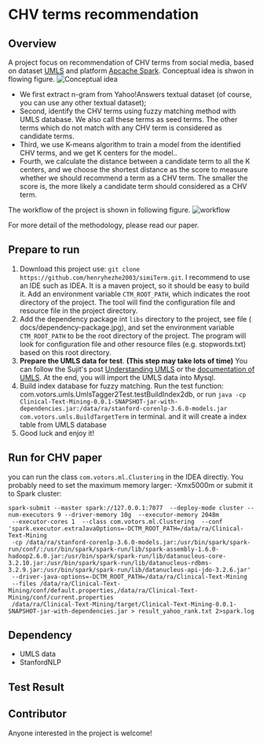# CHV terms recommendation

## Overview

 A project focus on recommendation of CHV terms from social media, based on dataset [UMLS](https://www.nlm.nih.gov/research/umls/)
   and platform [Apcache Spark](http://spark.apache.org/).
 Conceptual idea is shwon in flowing figure.
 ![Conceptual idea](https://raw.githubusercontent.com/henryhezhe2003/simiTerm/chv-term-recommendation/docs/figurs/conceptual.png)

- We first extract n-gram from Yahoo!Answers textual dataset (of course, you can
 use any other textual dataset);
- Second, identify the CHV terms using fuzzy matching method with UMLS database. We also call these terms as seed terms.
   The other terms which do not match with any CHV term is considered as candidate terms.
- Third, we use K-means algorithm to train a model from the identified CHV terms, and we get K centers for the model..
- Fourth, we calculate the distance between a candidate term to all the K centers, and we choose the shortest distance
  as the score to measure whether we should recommend a term as a CHV term. The smaller the score is, the more likely a candidate
  term should considered as a CHV term.


 The workflow of the project is shown in following figure.
 ![workflow](https://raw.githubusercontent.com/henryhezhe2003/simiTerm/chv-term-recommendation/docs/figurs/work-flow.png)

 For more detail of the methodology, please read our paper.
## Prepare to run
1. Download this project use: `git clone https://github.com/henryhezhe2003/simiTerm.git`. I recommend
   to use an IDE such as IDEA.  It is a maven project, so it should be easy to build it.
   Add an environment variable `CTM_ROOT_PATH`, which indicates the root directory of the project. 
   The tool will find the configuration file and resource file in the project directory.
2. Add the dependency package int `libs` directory to the project, see file ( docs/dependency-package.jpg),
   and set the environment variable `CTM_ROOT_PATH` to be the root directory of the project. The program will
   look for configuration file and other resource files (e.g. stopwords.txt) based on this root directory.
3. **Prepare the UMLS data for test**. **(This step may take lots of time)**
   You can follow the Sujit's post [Understanding UMLS](http://sujitpal.blogspot.com/2014/01/understanding-umls.html)
   or the [documentation of UMLS](http://www.nlm.nih.gov/research/umls/new_users/online_learning/OVR_001.html).
   At the end, you will import the UMLS data into Mysql.
4. Build index database for fuzzy matching.
   Run the test function: com.votors.umls.UmlsTagger2Test.testBuildIndex2db, or
   run `java -cp Clinical-Text-Mining-0.0.1-SNAPSHOT-jar-with-dependencies.jar:/data/ra/stanford-corenlp-3.6.0-models.jar  com.votors.umls.BuildTargetTerm` in terminal.
   and it will create a index table from UMLS database
5. Good luck and enjoy it!

## Run for CHV paper
you can run the class `com.votors.ml.Clustering` in the IDEA directly. You probably need to set the maximum memory larger: -Xmx5000m
or submit it to Spark cluster:
```
spark-submit --master spark://127.0.0.1:7077  --deploy-mode cluster --num-executors 9 --driver-memory 10g  --executor-memory 2048m
 --executor-cores 1  --class com.votors.ml.Clustering  --conf 'spark.executor.extraJavaOptions=-DCTM_ROOT_PATH=/data/ra/Clinical-Text-Mining
 -cp /data/ra/stanford-corenlp-3.6.0-models.jar:/usr/bin/spark/spark-run/conf/:/usr/bin/spark/spark-run/lib/spark-assembly-1.6.0-hadoop2.6.0.jar:/usr/bin/spark/spark-run/lib/datanucleus-core-3.2.10.jar:/usr/bin/spark/spark-run/lib/datanucleus-rdbms-3.2.9.jar:/usr/bin/spark/spark-run/lib/datanucleus-api-jdo-3.2.6.jar'
 --driver-java-options=-DCTM_ROOT_PATH=/data/ra/Clinical-Text-Mining
 --files /data/ra/Clinical-Text-Mining/conf/default.properties,/data/ra/Clinical-Text-Mining/conf/current.properties
 /data/ra/Clinical-Text-Mining/target/Clinical-Text-Mining-0.0.1-SNAPSHOT-jar-with-dependencies.jar > result_yahoo_rank.txt 2>spark.log
```

## Dependency
 - UMLS data
 - StanfordNLP

## Test Result

## Contributor
  Anyone interested in the project is welcome!